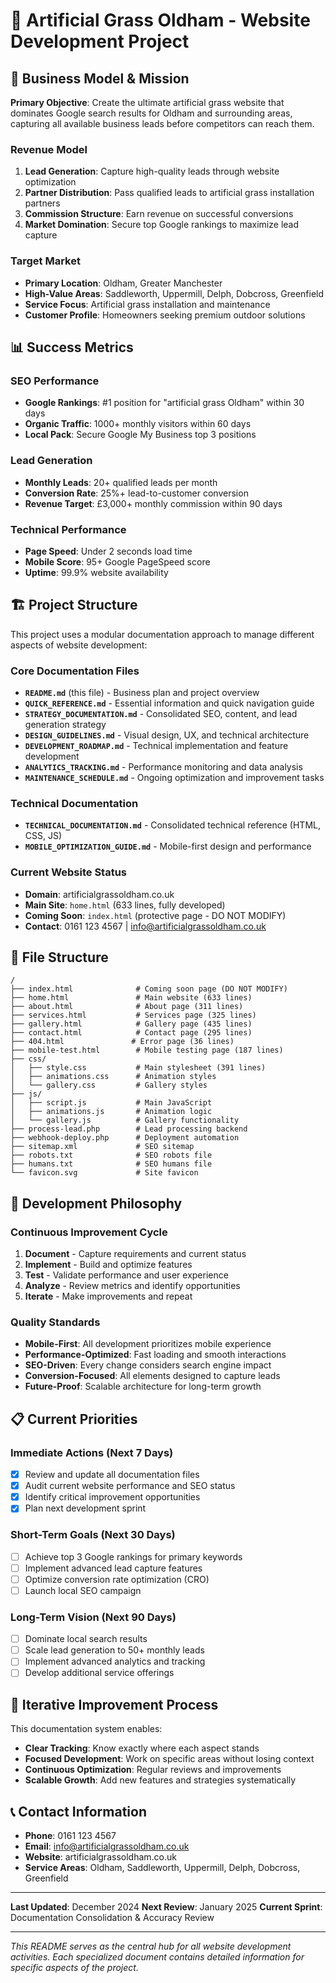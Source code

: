 # 🌱 Artificial Grass Oldham - Website Development Project

## 🎯 Business Model & Mission

**Primary Objective**: Create the ultimate artificial grass website that dominates Google search results for Oldham and surrounding areas, capturing all available business leads before competitors can reach them.

### Revenue Model
1. **Lead Generation**: Capture high-quality leads through website optimization
2. **Partner Distribution**: Pass qualified leads to artificial grass installation partners
3. **Commission Structure**: Earn revenue on successful conversions
4. **Market Domination**: Secure top Google rankings to maximize lead capture

### Target Market
- **Primary Location**: Oldham, Greater Manchester
- **High-Value Areas**: Saddleworth, Uppermill, Delph, Dobcross, Greenfield
- **Service Focus**: Artificial grass installation and maintenance
- **Customer Profile**: Homeowners seeking premium outdoor solutions

## 📊 Success Metrics

### SEO Performance
- **Google Rankings**: #1 position for "artificial grass Oldham" within 30 days
- **Organic Traffic**: 1000+ monthly visitors within 60 days
- **Local Pack**: Secure Google My Business top 3 positions

### Lead Generation
- **Monthly Leads**: 20+ qualified leads per month
- **Conversion Rate**: 25%+ lead-to-customer conversion
- **Revenue Target**: £3,000+ monthly commission within 90 days

### Technical Performance
- **Page Speed**: Under 2 seconds load time
- **Mobile Score**: 95+ Google PageSpeed score
- **Uptime**: 99.9% website availability

## 🏗️ Project Structure

This project uses a modular documentation approach to manage different aspects of website development:

### Core Documentation Files
- **`README.md`** (this file) - Business plan and project overview
- **`QUICK_REFERENCE.md`** - Essential information and quick navigation guide
- **`STRATEGY_DOCUMENTATION.md`** - Consolidated SEO, content, and lead generation strategy
- **`DESIGN_GUIDELINES.md`** - Visual design, UX, and technical architecture
- **`DEVELOPMENT_ROADMAP.md`** - Technical implementation and feature development
- **`ANALYTICS_TRACKING.md`** - Performance monitoring and data analysis
- **`MAINTENANCE_SCHEDULE.md`** - Ongoing optimization and improvement tasks

### Technical Documentation
- **`TECHNICAL_DOCUMENTATION.md`** - Consolidated technical reference (HTML, CSS, JS)
- **`MOBILE_OPTIMIZATION_GUIDE.md`** - Mobile-first design and performance

### Current Website Status
- **Domain**: artificialgrassoldham.co.uk
- **Main Site**: `home.html` (633 lines, fully developed)
- **Coming Soon**: `index.html` (protective page - DO NOT MODIFY)
- **Contact**: 0161 123 4567 | info@artificialgrassoldham.co.uk

## 📁 File Structure

```
/
├── index.html              # Coming soon page (DO NOT MODIFY)
├── home.html               # Main website (633 lines)
├── about.html              # About page (311 lines)
├── services.html           # Services page (325 lines)
├── gallery.html            # Gallery page (435 lines)
├── contact.html            # Contact page (295 lines)
├── 404.html               # Error page (36 lines)
├── mobile-test.html        # Mobile testing page (187 lines)
├── css/
│   ├── style.css           # Main stylesheet (391 lines)
│   ├── animations.css      # Animation styles
│   └── gallery.css         # Gallery styles
├── js/
│   ├── script.js           # Main JavaScript
│   ├── animations.js       # Animation logic
│   └── gallery.js          # Gallery functionality
├── process-lead.php        # Lead processing backend
├── webhook-deploy.php      # Deployment automation
├── sitemap.xml             # SEO sitemap
├── robots.txt              # SEO robots file
├── humans.txt              # SEO humans file
└── favicon.svg             # Site favicon
```

## 🚀 Development Philosophy

### Continuous Improvement Cycle
1. **Document** - Capture requirements and current status
2. **Implement** - Build and optimize features
3. **Test** - Validate performance and user experience
4. **Analyze** - Review metrics and identify opportunities
5. **Iterate** - Make improvements and repeat

### Quality Standards
- **Mobile-First**: All development prioritizes mobile experience
- **Performance-Optimized**: Fast loading and smooth interactions
- **SEO-Driven**: Every change considers search engine impact
- **Conversion-Focused**: All elements designed to capture leads
- **Future-Proof**: Scalable architecture for long-term growth

## 📋 Current Priorities

### Immediate Actions (Next 7 Days)
- [x] Review and update all documentation files
- [x] Audit current website performance and SEO status
- [x] Identify critical improvement opportunities
- [x] Plan next development sprint

### Short-Term Goals (Next 30 Days)
- [ ] Achieve top 3 Google rankings for primary keywords
- [ ] Implement advanced lead capture features
- [ ] Optimize conversion rate optimization (CRO)
- [ ] Launch local SEO campaign

### Long-Term Vision (Next 90 Days)
- [ ] Dominate local search results
- [ ] Scale lead generation to 50+ monthly leads
- [ ] Implement advanced analytics and tracking
- [ ] Develop additional service offerings

## 🔄 Iterative Improvement Process

This documentation system enables:
- **Clear Tracking**: Know exactly where each aspect stands
- **Focused Development**: Work on specific areas without losing context
- **Continuous Optimization**: Regular reviews and improvements
- **Scalable Growth**: Add new features and strategies systematically

## 📞 Contact Information

- **Phone**: 0161 123 4567
- **Email**: info@artificialgrassoldham.co.uk
- **Website**: artificialgrassoldham.co.uk
- **Service Areas**: Oldham, Saddleworth, Uppermill, Delph, Dobcross, Greenfield

---

**Last Updated**: December 2024
**Next Review**: January 2025
**Current Sprint**: Documentation Consolidation & Accuracy Review

---

*This README serves as the central hub for all website development activities. Each specialized document contains detailed information for specific aspects of the project.*